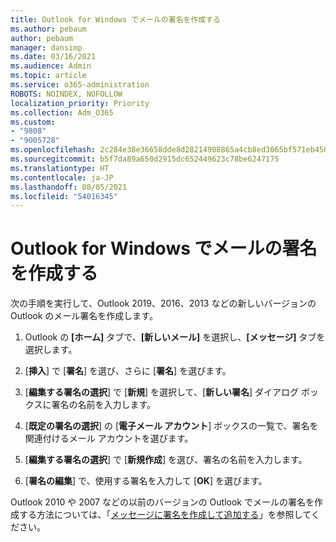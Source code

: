 ```yaml
---
title: Outlook for Windows でメールの署名を作成する
ms.author: pebaum
author: pebaum
manager: dansimp
ms.date: 03/16/2021
ms.audience: Admin
ms.topic: article
ms.service: o365-administration
ROBOTS: NOINDEX, NOFOLLOW
localization_priority: Priority
ms.collection: Adm_O365
ms.custom:
- "9808"
- "9005728"
ms.openlocfilehash: 2c284e38e36658dde8d28214908865a4cb8ed3065bf571eb450ce540b9207cd2
ms.sourcegitcommit: b5f7da89a650d2915dc652449623c78be6247175
ms.translationtype: HT
ms.contentlocale: ja-JP
ms.lasthandoff: 08/05/2021
ms.locfileid: "54016345"
---
```

# <a name="create-an-email-signature-in-outlook-for-windows"></a>Outlook for Windows でメールの署名を作成する

次の手順を実行して、Outlook 2019、2016、2013 などの新しいバージョンの Outlook のメール署名を作成します。

1. Outlook の **[ホーム]** タブで、**[新しいメール]** を選択し、**[メッセージ]** タブを選択します。

1. [**挿入**] で [**署名**] を選び、さらに [**署名**] を選びます。

1. [**編集する署名の選択**] で [**新規**] を選択して、[**新しい署名**] ダイアログ ボックスに署名の名前を入力します。

1. [**既定の署名の選択**] の [**電子メール アカウント**] ボックスの一覧で、署名を関連付けるメール アカウントを選びます。

1. [**編集する署名の選択**] で [**新規作成**] を選び、署名の名前を入力します。

1. [**署名の編集**] で、使用する署名を入力して [**OK**] を選びます。

Outlook 2010 や 2007 などの以前のバージョンの Outlook でメールの署名を作成する方法については、「[メッセージに署名を作成して追加する](https://support.microsoft.com/office/8ee5d4f4-68fd-464a-a1c1-0e1c80bb27f2#ID0EAADAAA=Office_2007_-_2010)」を参照してください。

